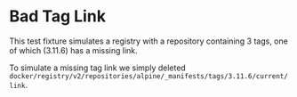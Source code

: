 # Bad Tag Link

This test fixture simulates a registry with a repository containing 3 tags, one of which (3.11.6) has a missing link.

To simulate a missing tag link we simply deleted 
`docker/registry/v2/repositories/alpine/_manifests/tags/3.11.6/current/link`.
